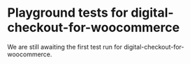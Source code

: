 # Playground tests for digital-checkout-for-woocommerce
We are still awaiting the first test run for digital-checkout-for-woocommerce.
